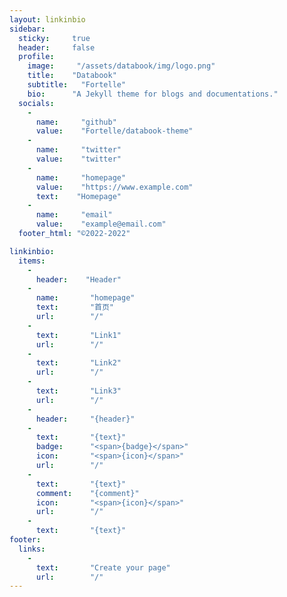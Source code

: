 ```yaml
---
layout: linkinbio
sidebar:
  sticky:     true
  header:     false
  profile:
    image:     "/assets/databook/img/logo.png"
    title:    "Databook"
    subtitle:   "Fortelle"
    bio:      "A Jekyll theme for blogs and documentations."
  socials:
    -
      name:     "github"
      value:    "Fortelle/databook-theme"
    -
      name:     "twitter"
      value:    "twitter"
    -
      name:     "homepage"
      value:    "https://www.example.com"
      text:    "Homepage"
    -
      name:     "email"
      value:    "example@email.com"
  footer_html: "©2022-2022"

linkinbio:
  items:
    -
      header:    "Header"
    -
      name:       "homepage"
      text:       "首页"
      url:        "/"
    -
      text:       "Link1"
      url:        "/"
    -
      text:       "Link2"
      url:        "/"
    -
      text:       "Link3"
      url:        "/"
    -
      header:     "{header}"
    -
      text:       "{text}"
      badge:      "<span>{badge}</span>"
      icon:       "<span>{icon}</span>"
      url:        "/"
    -
      text:       "{text}"
      comment:    "{comment}"
      icon:       "<span>{icon}</span>"
      url:        "/"
    -
      text:       "{text}"
footer:
  links:
    -
      text:       "Create your page"
      url:        "/"
---
```

